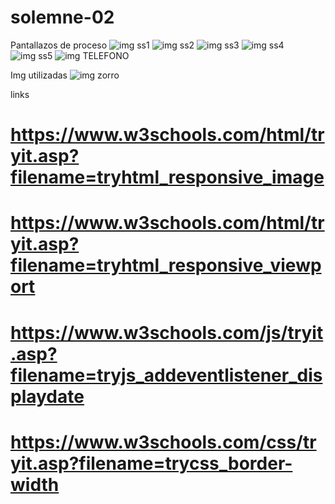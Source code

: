 # solemne-02
Pantallazos de proceso
![img ss1](./ss1.png)
![img ss2](./ss2.png)
![img ss3](./ss3.png)
![img ss4](./ss4.png)
![img ss5](./ss5.png)
![img TELEFONO](./ssTELEFNO.png)

Img utilizadas
![img zorro](./zorro.jpg)

links 
# https://www.w3schools.com/html/tryit.asp?filename=tryhtml_responsive_image
# https://www.w3schools.com/html/tryit.asp?filename=tryhtml_responsive_viewport
# https://www.w3schools.com/js/tryit.asp?filename=tryjs_addeventlistener_displaydate
# https://www.w3schools.com/css/tryit.asp?filename=trycss_border-width
